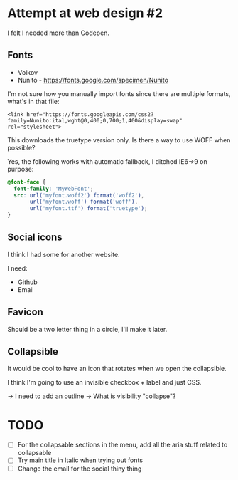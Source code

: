 # Attempt at web design #2
I felt I needed more than Codepen.

## Fonts
- Volkov
- Nunito - https://fonts.google.com/specimen/Nunito

I'm not sure how you manually import fonts since there are multiple formats, what's in that file:
```
<link href="https://fonts.googleapis.com/css2?family=Nunito:ital,wght@0,400;0,700;1,400&display=swap" rel="stylesheet"> 
```

This downloads the truetype version only. Is there a way to use WOFF when possible?

Yes, the following works with automatic fallback, I ditched IE6->9 on purpose:
```css
@font-face {
  font-family: 'MyWebFont';
  src: url('myfont.woff2') format('woff2'),
       url('myfont.woff') format('woff'),
       url('myfont.ttf') format('truetype');
}
```

## Social icons
I think I had some for another website.

I need:
- Github
- Email

## Favicon
Should be a two letter thing in a circle, I'll make it later.

## Collapsible
It would be cool to have an icon that rotates when we open the collapsible.

I think I'm going to use an invisible checkbox + label and just CSS.

-> I need to add an outline
-> What is visibility "collapse"?

# TODO
- [ ] For the collapsable sections in the menu, add all the aria stuff related to collapsable
- [ ] Try main title in Italic when trying out fonts
- [ ] Change the email for the social thiny thing